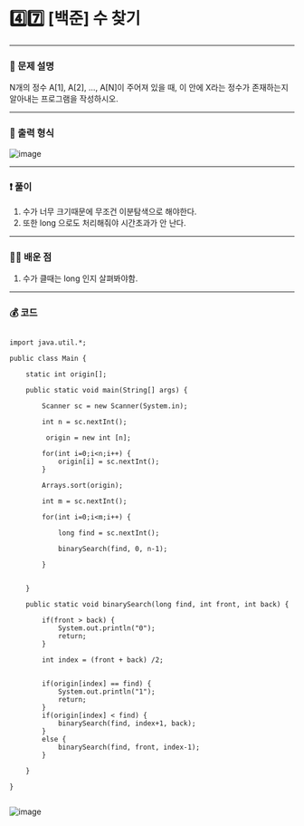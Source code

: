 # 4️⃣7️⃣ [백준] 수 찾기 </span> 

---
### 📃 문제 설명
N개의 정수 A[1], A[2], …, A[N]이 주어져 있을 때, 이 안에 X라는 정수가 존재하는지 알아내는 프로그램을 작성하시오.

---
### 🔑 출력 형식
![image](https://github.com/handaldog/DailyAlgo/assets/96431408/381fc0b5-c989-4e0b-ad60-2928342a8ad8)


---
### ❗️ 풀이 
1. 수가 너무 크기때문에 무조건 이분탐색으로 해야한다.
2. 또한 long 으로도 처리해줘야 시간초과가 안 난다.


--- 
### 👨‍💻 배운 점
1. 수가 클때는 long 인지 살펴봐야함.

---
### 💰 코드
```

import java.util.*;

public class Main {
	
	static int origin[];

	public static void main(String[] args) {
		
		Scanner sc = new Scanner(System.in);
		
		int n = sc.nextInt();
		
		 origin = new int [n];
		
		for(int i=0;i<n;i++) {
			origin[i] = sc.nextInt();
		}
		
		Arrays.sort(origin);
		
		int m = sc.nextInt();
		
		for(int i=0;i<m;i++) {
			
			long find = sc.nextInt();
			
			binarySearch(find, 0, n-1);
			
		}
		
		
	}
	
	public static void binarySearch(long find, int front, int back) {
		
		if(front > back) {
			System.out.println("0");
			return;
		}
		
		int index = (front + back) /2;
		
				
		if(origin[index] == find) {
			System.out.println("1");
			return;
		}
		if(origin[index] < find) {
			binarySearch(find, index+1, back);
		}
		else {
			binarySearch(find, front, index-1);
		}
		
	}

}


```
![image](https://github.com/handaldog/DailyAlgo/assets/96431408/f2a3f732-1525-40fa-b7c4-a5ac659a2e5c)
